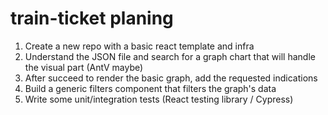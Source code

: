 # train-ticket planing 

1. Create a new repo with a basic react template and infra
2. Understand the JSON file and search for a graph chart that will handle the visual part (AntV maybe)
3. After succeed to render the basic graph, add the requested indications
4. Build a generic filters component that filters the graph's data 
5. Write some unit/integration tests (React testing library / Cypress)
